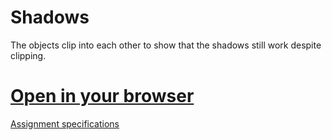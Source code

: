 # Shadows

The objects clip into each other to show that the shadows still work despite clipping.

# [Open in your browser](https://luke-hartman.github.io/Personal-Projects/Computer%20Graphics/Shadows/Shadows.html)

[Assignment specifications](http://graphics.cs.wisc.edu/WP/cs559-sp2017/2017/03/07/programming-assignment-6-drawing-in-3d-revisited-webgl-style/)
